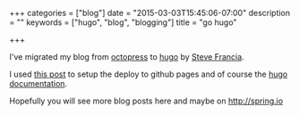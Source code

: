 +++
categories = ["blog"]
date = "2015-03-03T15:45:06-07:00"
description = ""
keywords = ["hugo", "blog", "blogging"]
title = "go hugo"

+++

I've migrated my blog from [octopress](http://octopress.org) to [hugo](http://gohugo.io) by [Steve Francia](https://github.com/spf13).

<!--more-->

I used [this post](http://andy4thehuynh.github.io/post/hugo--simple-deploy-to-github-pages/) to setup the deploy to github pages and of course the [hugo documentation](http://gohugo.io/overview/introduction).

Hopefully you will see more blog posts here and maybe on http://spring.io
